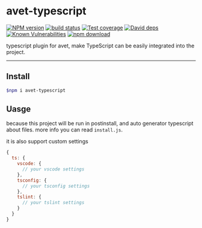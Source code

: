 # avet-typescript

[![NPM version][npm-image]][npm-url]
[![build status][travis-image]][travis-url]
[![Test coverage][codecov-image]][codecov-url]
[![David deps][david-image]][david-url]
[![Known Vulnerabilities][snyk-image]][snyk-url]
[![npm download][download-image]][download-url]

[npm-image]: https://img.shields.io/npm/v/avet-typescript.svg?style=flat-square
[npm-url]: https://npmjs.org/package/avet-typescript
[travis-image]: https://img.shields.io/travis/avetjs/avet-typescript.svg?style=flat-square
[travis-url]: https://travis-ci.org/avetjs/avet-typescript
[codecov-image]: https://codecov.io/github/avetjs/avet-typescript/coverage.svg?branch=master
[codecov-url]: https://codecov.io/github/avetjs/avet-typescript?branch=master
[david-image]: https://img.shields.io/david/avetjs/avet-typescript.svg?style=flat-square
[david-url]: https://david-dm.org/avetjs/avet-typescript
[snyk-image]: https://snyk.io/test/npm/avet-typescript/badge.svg?style=flat-square
[snyk-url]: https://snyk.io/test/npm/avet-typescript
[download-image]: https://img.shields.io/npm/dm/avet-typescript.svg?style=flat-square
[download-url]: https://npmjs.org/package/avet-typescript

typescript plugin for avet, make TypeScript can be easily integrated into the project.

---

## Install

```bash
$npm i avet-typescript
```

## Uasge

because this project will be run in postinstall, and auto generator typescript about files. more info you can read `install.js`.

it is also support custom settings

```js
{
  ts: {
    vscode: {
      // your vscode settings
    },
    tsconfig: {
      // your tsconfig settings
    },
    tslint: {
      // your tslint settings
    }
  }
}
```
